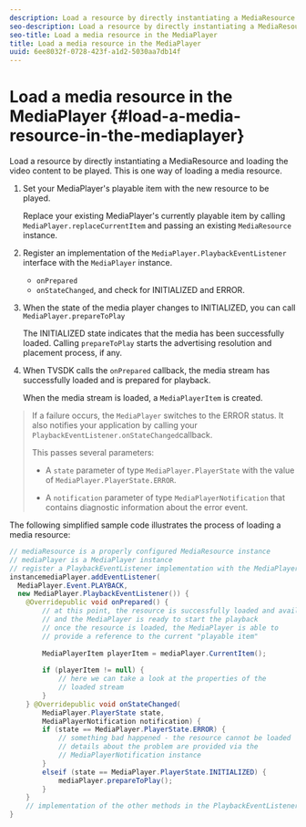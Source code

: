 ```yaml
---
description: Load a resource by directly instantiating a MediaResource and loading the video content to be played. This is one way of loading a media resource.
seo-description: Load a resource by directly instantiating a MediaResource and loading the video content to be played. This is one way of loading a media resource.
seo-title: Load a media resource in the MediaPlayer
title: Load a media resource in the MediaPlayer
uuid: 6ee8032f-0728-423f-a1d2-5030aa7db14f
---
```


# Load a media resource in the MediaPlayer {#load-a-media-resource-in-the-mediaplayer}

Load a resource by directly instantiating a MediaResource and loading the video content to be played. This is one way of loading a media resource.

1. Set your MediaPlayer's playable item with the new resource to be played.

   Replace your existing MediaPlayer's currently playable item by calling `MediaPlayer.replaceCurrentItem` and passing an existing `MediaResource` instance. 

1. Register an implementation of the `MediaPlayer.PlaybackEventListener` interface with the `MediaPlayer` instance.

    * `onPrepared` 
    * `onStateChanged`, and check for INITIALIZED and ERROR.

1. When the state of the media player changes to INITIALIZED, you can call `MediaPlayer.prepareToPlay`

   The INITIALIZED state indicates that the media has been successfully loaded. Calling `prepareToPlay` starts the advertising resolution and placement process, if any.

1. When TVSDK calls the `onPrepared` callback, the media stream has successfully loaded and is prepared for playback.

   When the media stream is loaded, a `MediaPlayerItem` is created.

>If a failure occurs, the `MediaPlayer` switches to the ERROR status. It also notifies your application by calling your `PlaybackEventListener.onStateChanged`callback. 
>
>This passes several parameters:
>* A `state` parameter of type `MediaPlayer.PlayerState` with the value of `MediaPlayer.PlayerState.ERROR`. 
>
>* A `notification` parameter of type `MediaPlayerNotification` that contains diagnostic information about the error event. 

The following simplified sample code illustrates the process of loading a media resource: 

```java
// mediaResource is a properly configured MediaResource instance 
// mediaPlayer is a MediaPlayer instance 
// register a PlaybackEventListener implementation with the MediaPlayer  
instancemediaPlayer.addEventListener( 
  MediaPlayer.Event.PLAYBACK, 
  new MediaPlayer.PlaybackEventListener()) { 
    @Overridepublic void onPrepared() { 
        // at this point, the resource is successfully loaded and available 
        // and the MediaPlayer is ready to start the playback 
        // once the resource is loaded, the MediaPlayer is able to 
        // provide a reference to the current "playable item" 
 
        MediaPlayerItem playerItem = mediaPlayer.CurrentItem(); 
 
        if (playerItem != null) {     
            // here we can take a look at the properties of the     
            // loaded stream 
        } 
    } @Overridepublic void onStateChanged( 
        MediaPlayer.PlayerState state,  
        MediaPlayerNotification notification) { 
        if (state == MediaPlayer.PlayerState.ERROR) { 
            // something bad happened - the resource cannot be loaded    
            // details about the problem are provided via the  
            // MediaPlayerNotification instance 
        }  
        elseif (state == MediaPlayer.PlayerState.INITIALIZED) {     
            mediaPlayer.prepareToPlay(); 
        } 
    } 
    // implementation of the other methods in the PlaybackEventListener interface... 
} 

```
